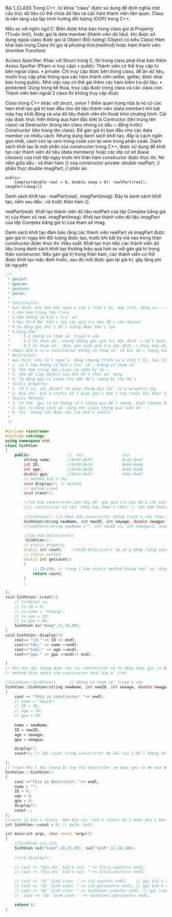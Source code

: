 Bài 1_CLASS
Trong C++, từ khóa "class" được sử dụng để định nghĩa một cấu trúc dữ liệu có thể chứa dữ liệu và các hàm thành viên liên quan. Class là nền tảng của lập trình hướng đối tượng (OOP) trong C++.
 
Nếu so với ngôn ngữ C:
Biến được khai báo trong class gọi là Property (Thuộc tính), hoặc gọi là data member (thành viên dữ liệu). khi được sử dụng ngoài class được gọi là Object (Đối tượng) (Object có kiểu Class)
Hàm khai báo trong Class thì gọi là phương thức(method) hoặc hàm thành viên (member Function)

Access Specifier: Khác với Struct trong C, thì trong class phải khai báo thêm Acess Speifier (Phạm vi truy cập)
•  public: Thành viên có thể truy cập từ bên ngoài class. 
•  private: Chỉ truy cập được bên trong class, để ẩn dữ liệu, muốn truy cập phải thông qua các hàm thành viên setter, getter, đươc khai báo trong public. Nhờ việc này có thể gài thêm các hàm kiểm tra dữ liệu.
•  protected: Dùng trong kế thừa, truy cập được trong class và các class con. Thành viên bên ngoài 2 class thì không truy cập được

Class trong C++ khác với struct, union 1 điểm quan trọng nữa là nó có các hàm khởi tạo giá trị ban đầu cho dữ liệu thành viên (data member) khi bật máy hay khởi động và xóa dữ liệu thành viên khi thoát khỏi chương trình. Cái này được thực hiện thông qua hàm đặc biệt là Contructor (tên trùng tên class) và Destructor (trùng tên class nhưng có dấu ~ đằng trước)
Constructor (tên trùng tên class):
Để gán giá trị ban đầu cho các data member có nhiều cách. Nhưng dung danh sách khởi tạo, đây là cách ngắn gọn nhất, cách còn lại xem trong code còn lại xem trong phần code.
Danh sách khởi tạo là một phần của constructor trong C++, được sử dụng để khởi tạo các thành viên dữ liệu (data members) hoặc các lớp cơ sở (base classes) của một lớp ngay trước khi thân hàm constructor được thực thi. Nó nằm giữa dấu : và thân hàm {} của constructor
private:
        double realPart;    // phần thực
        double imagPart;    // phần ảo
   
    public:
        Complex(double real = 0, double imag = 0): realPart(real), imagPart(imag){}

Danh sách khởi tạo
: realPart(real), imagPart(imag): Đây là danh sách khởi tạo, nằm sau dấu : và trước thân hàm {}.

realPart(real): Khởi tạo thành viên dữ liệu realPart của lớp Complex bằng giá trị của tham số real.
imagPart(imag): Khởi tạo thành viên dữ liệu imagPart của lớp Complex bằng giá trị của tham số imag.

Danh sách khởi tạo đảm bảo rằng các thành viên realPart và imagPart được gán giá trị ngay khi đối tượng được tạo, trước khi bất kỳ mã nào trong thân constructor được thực thi. 
Hiệu suất:  Khởi tạo trực tiếp các thành viên dữ liệu trong danh sách khởi tạo thường hiệu quả hơn so với gán giá trị trong thân constructor. Nếu gán giá trị trong thân hàm, các thành viên có thể được khởi tạo mặc định trước, sau đó mới được gán lại giá trị, gây lãng phí tài nguyên 

```cpp
/**
 * @brief:
 * @param:
 * @return:
 * @note:
 * 
 * Constructor:
 * mục đích: khi bạn bật nguồn cho 1 thiết bị, máy tính, động cơ... cần các thông số ban đầu, để thiết bị làm việc với cấu hình tối thiểu. Hàm constructor sinh ra để giá trị ban đầu cho các biến trong class
 * 1.tên hàm trùng tên class
 * 2.hàm không có kiểu trả về
 * 3.Mục đích Để khởi tạo các giá trị ban đầu cho object
 * 4.tự động gọi khi 1 đối tượng được khởi tạo
 * 5.Dạng hàm
 *      5.1 không có tham số truyền vào
 *      5.2 Có tham số, nhưng không gán giá trị mặc đinh -> bắt buộc khi tạo object phải truyền vào giá trị cho từng tham số
 *      5.3 Có tham số, được gán luôn giá trị mặc định -> khai báo object không bắt buộc truyền vào giá trị tham số.
 * nhược điểm của constructor không có tham số là khi đối tượng tao ra nó sẽ sử dụng chung 1 tham số nào đó
 * Destructor:
 * mục đích: khi tắt nguồn, đóng chương trình của thiết bị, máy tính, động cơ... cần reset giá trị các biến về 0 hoặc giá trị mặc định nào đó
 * 1. Là 1 hàm không có kiểu trả về, không có tham số
 * 2. Tên hàm trùng tên class và thêm ký tự ~
 * 3. Xóa dữ liệu object sau khi kết thúc sử dụng
 * 4. Tự động gọi ra trước khi một đối tượng bị thu hồi
 * Static property:
 * 1. Tất cả các object sẽ dùng chung địa chỉ của property này
 * 2. Địa chỉ biến static bắt buộc phải khởi tạo trước khi khơi tạo object, bằng cách gán giá trị cho biến static đó
 * Static Method:
 * 1. Có thể gọi ra mà không cần thông qua đối tượng. bình thường để gọi hàm hay biến cần khái báo 1 đối tượng class sau đó gọi hàm biến đó thông qua đối tượng
 * 2. Gọi ra bằng cách sử dụng tên class thông qua toán tử ::
 * 3. Chỉ tương tác được với các biến static
 * 
 */

#include <iostream>
#include <string>
using namespace std;
class SinhVien
{
    public:                //  sv1                 sv2
        string name;       //0x01-0x0f             0xa1-0xaf
        int ID;            //0x10-0x14             0xb0-0xb4               
        int age;           //0x15-0x19             0xb5-0xb9
        double gpa;        //0x1a-0x1f             0xba-0xbf
        // method hiển thị
        void display(); // method
        // method creat
        void creat();

        //Tạo hàm Constructor,hàm này để gán giá trị ban đầu cho biến hàm trong class
        //// constructor có thể khai báo theo 3 cách: 1. tên hàm không có tham số, 2. tên hàm có tham số truyền vào, 3. tên hàm có tham số và được gán luôn giá trị ban đầu
        
        //SinhVien(); //1.khai báo constructor không truyền vào tham số
        SinhVien(string newName, int newID, int newage, double newgpa); // 2.khai báo construtor có tham số truyền vào, nhưng không truyền vào giá trị, ưu điểm: khi tạo đối tượng có thể truyền vào giá trị cho từng object riêng biệt.
        //SinhVien(string newName ="", int newID =1, int newage=1, double newgpa=1); //3. constructor có tham số, có gán giá trị ban đầu

        //Tạo hàm Destructor()
        ~SinhVien();
        // static property
        static int count;    //0x20-0x23,static sẽ cấp pháp riêng vùng nhớ tĩnh, các đối tương sv1, sv2 khi truy cập đến biến cout, đều phải sử dụng chung vùng nhớ này  
        // static method
        static int getcount()
        {
            // ID=100; // trong 1 hàm static method không thể sử dụng 1 biến thông thường, bắt buộc phải sử dụng 1 biến static, không sẽ báo lỗi
            return count;
        }
        ;

};
void SinhVien::creat(){
    // SinhVien sv;
    // sv.ID = 9;
    // sv.name = "thuong";
    // sv.age = 18;
    // sv.gpa = 99;
    SinhVien sv("Hung",11,15,50);
}
void SinhVien::display(){
    cout<< "id:" << ID << endl;
    cout<<"tên:" << name <<endl;
    cout<<"tuổi:" << age <<endl;
    cout<<"gpa:" << gpa <<endl<< endl;

}
// khi mot doi tuong duoc tao ra, constructor sẽ tự động được gọi ra để gán giá trị ban đầu cho object đó
// method định nghĩa cho constructor khai báo ở trên

//SinhVien::SinhVien()      // không có tham số truyền vào
SinhVien::SinhVien(string newName, int newID, int newage, double newgpa) // truyền vào tham số nhưng không gán giá trị, => có thể gán giá trị ban đầu cho từng object riêng biệt, ưu điểm cho phép mở rộng chương trình
{
    cout << "this is constructor: "<< endl;
    // name = "david";
    // ID = 18;
    // age = 18;
    // gpa = 99;
    
    name = newName;
    ID = newID;
    age = newage;
    gpa = newgpa;

    display();
    count++; // đặt count trong constructor do khi tạo 1 đối tượng mới thì constructor được gọi ra ngay lập tức.

};
// truoc khi 1 doi tuong bi huy thi destructor se duoc goi ra de xoa dữ liệu liên quan đến object đó.
SinhVien::~SinhVien()
{
    cout <<"this is Destructor: "<< endl;
    name = "";
    ID = 0;
    age = 0;
    gpa = 0;
    display();
    count--;
};
//count là biến static. Nên Địa chỉ biến static bắt buộc phải khởi tạo trước khi khơi tạo object, bằng cách gán giá trị cho biến static đó
int SinhVien::count = 0; // 0x20- 0x23

int main(int argc, char const *argv[])
{
    //SinhVien sv1,sv2;
    SinhVien sv1("kien",16,25,99), sv2("Vinh",17,18,100);
   
    //sv1.display();
  
    // cout << "địa chỉ biến sv1: " << &(sv1.count)<< endl; 
    // cout << "địa chỉ biến sv2: " << &(sv2.count)<< endl; 

    // cout << "Số Sinh vien: " << sv1.count<< endl;    // gọi biến count thông qua 1 đối tượng sv1.
    // cout << "Số Sinh vien: " << sv2.getcount<< endl; // gọi biến count thông qua 1 đối tượng sv2 và hàm getcount
    // cout << "Số Sinh vien: " << SinhVien::count<< endl; // gọi trực tiếp biến count mà không cần thông qua đối tượng sv1, sv2
    //  cout << "Số Sinh vien: " << SinhVien::getcount<< endl;

    return 0;
}

```
